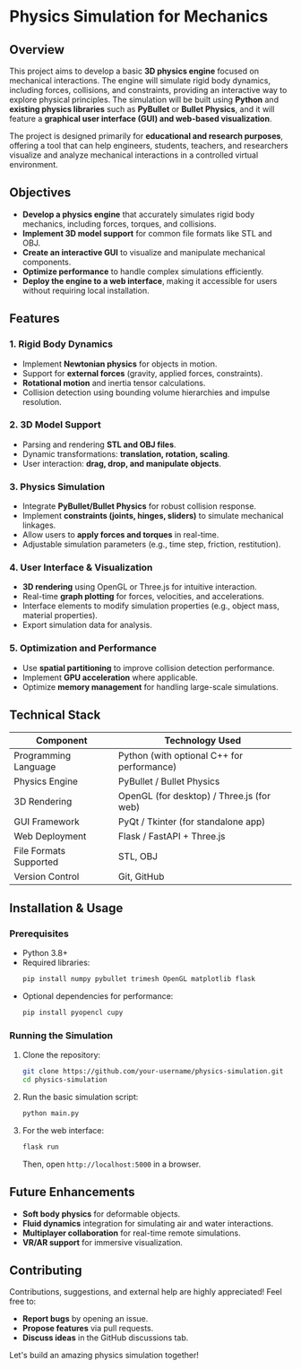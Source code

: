 # Physics Simulation for Mechanics

## Overview
This project aims to develop a basic **3D physics engine** focused on mechanical interactions. The engine will simulate rigid body dynamics, including forces, collisions, and constraints, providing an interactive way to explore physical principles. The simulation will be built using **Python** and **existing physics libraries** such as **PyBullet** or **Bullet Physics**, and it will feature a **graphical user interface (GUI) and web-based visualization**.

The project is designed primarily for **educational and research purposes**, offering a tool that can help engineers, students, teachers, and researchers visualize and analyze mechanical interactions in a controlled virtual environment.

## Objectives
- **Develop a physics engine** that accurately simulates rigid body mechanics, including forces, torques, and collisions.
- **Implement 3D model support** for common file formats like STL and OBJ.
- **Create an interactive GUI** to visualize and manipulate mechanical components.
- **Optimize performance** to handle complex simulations efficiently.
- **Deploy the engine to a web interface**, making it accessible for users without requiring local installation.

## Features
### 1. **Rigid Body Dynamics**
- Implement **Newtonian physics** for objects in motion.
- Support for **external forces** (gravity, applied forces, constraints).
- **Rotational motion** and inertia tensor calculations.
- Collision detection using bounding volume hierarchies and impulse resolution.

### 2. **3D Model Support**
- Parsing and rendering **STL and OBJ files**.
- Dynamic transformations: **translation, rotation, scaling**.
- User interaction: **drag, drop, and manipulate objects**.

### 3. **Physics Simulation**
- Integrate **PyBullet/Bullet Physics** for robust collision response.
- Implement **constraints (joints, hinges, sliders)** to simulate mechanical linkages.
- Allow users to **apply forces and torques** in real-time.
- Adjustable simulation parameters (e.g., time step, friction, restitution).

### 4. **User Interface & Visualization**
- **3D rendering** using OpenGL or Three.js for intuitive interaction.
- Real-time **graph plotting** for forces, velocities, and accelerations.
- Interface elements to modify simulation properties (e.g., object mass, material properties).
- Export simulation data for analysis.

### 5. **Optimization and Performance**
- Use **spatial partitioning** to improve collision detection performance.
- Implement **GPU acceleration** where applicable.
- Optimize **memory management** for handling large-scale simulations.

## Technical Stack
| Component                 | Technology Used          |
|---------------------------|-------------------------|
| Programming Language      | Python (with optional C++ for performance) |
| Physics Engine           | PyBullet / Bullet Physics |
| 3D Rendering             | OpenGL (for desktop) / Three.js (for web) |
| GUI Framework            | PyQt / Tkinter (for standalone app) |
| Web Deployment           | Flask / FastAPI + Three.js |
| File Formats Supported   | STL, OBJ |
| Version Control          | Git, GitHub |

## Installation & Usage
### Prerequisites
- Python 3.8+
- Required libraries:
  ```bash
  pip install numpy pybullet trimesh OpenGL matplotlib flask
  ```
- Optional dependencies for performance:
  ```bash
  pip install pyopencl cupy
  ```

### Running the Simulation
1. Clone the repository:
   ```bash
   git clone https://github.com/your-username/physics-simulation.git
   cd physics-simulation
   ```
2. Run the basic simulation script:
   ```bash
   python main.py
   ```
3. For the web interface:
   ```bash
   flask run
   ```
   Then, open `http://localhost:5000` in a browser.

## Future Enhancements
- **Soft body physics** for deformable objects.
- **Fluid dynamics** integration for simulating air and water interactions.
- **Multiplayer collaboration** for real-time remote simulations.
- **VR/AR support** for immersive visualization.

## Contributing
Contributions, suggestions, and external help are highly appreciated! Feel free to:
- **Report bugs** by opening an issue.
- **Propose features** via pull requests.
- **Discuss ideas** in the GitHub discussions tab.

Let's build an amazing physics simulation together!

